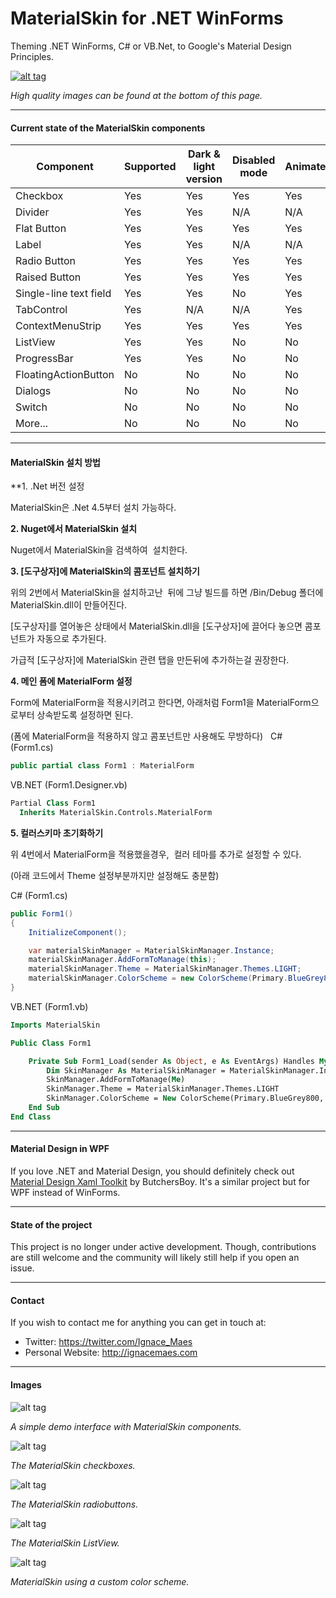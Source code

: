 MaterialSkin for .NET WinForms
=====================

Theming .NET WinForms, C# or VB.Net, to Google's Material Design Principles.

<a href="https://www.youtube.com/watch?v=A8osVM_SXlg" target="_blank">![alt tag](http://i.imgur.com/JAttoOo.png)</a>

*High quality images can be found at the bottom of this page.*

---

#### Current state of the MaterialSkin components
Component | Supported | Dark & light version | Disabled mode | Animated
--- | --- | --- | --- | ---
Checkbox | Yes | Yes | Yes | Yes 
Divider | Yes | Yes | N/A | N/A 
Flat Button | Yes | Yes | Yes | Yes 
Label | Yes | Yes | N/A | N/A
Radio Button | Yes | Yes | Yes | Yes
Raised Button | Yes | Yes | Yes | Yes 
Single-line text field | Yes | Yes | No | Yes
TabControl | Yes | N/A | N/A | Yes
ContextMenuStrip | Yes | Yes | Yes | Yes
ListView | Yes | Yes | No | No
ProgressBar | Yes | Yes | No | No 
FloatingActionButton | No | No | No | No
Dialogs | No | No | No | No
Switch | No | No | No | No
More... | No | No | No | No

---

#### MaterialSkin 설치 방법

**1. .Net 버전 설정

MaterialSkin은 .Net 4.5부터 설치 가능하다.

**2. Nuget에서 MaterialSkin 설치**

Nuget에서 MaterialSkin을 검색하여  설치한다. 

**3. [도구상자]에 MaterialSkin의 콤포넌트 설치하기**

위의 2번에서 MaterialSkin을 설치하고난  뒤에 그냥 빌드를 하면 /Bin/Debug 폴더에 MaterialSkin.dll이 만들어진다. 

[도구상자]를 열어놓은 상태에서 MaterialSkin.dll을 [도구상자]에 끌어다 놓으면 콤포넌트가 자동으로 추가된다. 

가급적 [도구상자]에 MaterialSkin 관련 탭을 만든뒤에 추가하는걸 권장한다. 

**4. 메인 폼에 MaterialForm 설정**

Form에 MaterialForm을 적용시키려고 한다면, 아래처럼 Form1을 MaterialForm으로부터 상속받도록 설정하면 된다. 

(폼에 MaterialForm을 적용하지 않고 콤포넌트만 사용해도 무방하다)
  
  C# (Form1.cs)
  ```cs
  public partial class Form1 : MaterialForm
  ```
  
  VB.NET (Form1.Designer.vb)
  ```vb
  Partial Class Form1
    Inherits MaterialSkin.Controls.MaterialForm
  ```
  
**5. 컬러스키마 초기화하기**

위 4번에서 MaterialForm을 적용했을경우,  컬러 테마를 추가로 설정할 수 있다. 

(아래 코드에서 Theme 설정부분까지만 설정해도 충분함)

C# (Form1.cs)
  ```cs
  public Form1()
  {
      InitializeComponent();

      var materialSkinManager = MaterialSkinManager.Instance;
      materialSkinManager.AddFormToManage(this);
      materialSkinManager.Theme = MaterialSkinManager.Themes.LIGHT;
      materialSkinManager.ColorScheme = new ColorScheme(Primary.BlueGrey800, Primary.BlueGrey900, Primary.BlueGrey500, Accent.LightBlue200, TextShade.WHITE);
  }
  ```

VB.NET (Form1.vb)
```vb
Imports MaterialSkin

Public Class Form1

    Private Sub Form1_Load(sender As Object, e As EventArgs) Handles MyBase.Load
        Dim SkinManager As MaterialSkinManager = MaterialSkinManager.Instance
        SkinManager.AddFormToManage(Me)
        SkinManager.Theme = MaterialSkinManager.Themes.LIGHT
        SkinManager.ColorScheme = New ColorScheme(Primary.BlueGrey800, Primary.BlueGrey900, Primary.BlueGrey500, Accent.LightBlue200, TextShade.WHITE)
    End Sub
End Class
```

---

#### Material Design in WPF

If you love .NET and Material Design, you should definitely check out [Material Design Xaml Toolkit](https://github.com/ButchersBoy/MaterialDesignInXamlToolkit) by ButchersBoy. It's a similar project but for WPF instead of WinForms.

---


#### State of the project

This project is no longer under active development. Though, contributions are still welcome and the community will likely still help if you open an issue.

---

#### Contact

If you wish to contact me for anything you can get in touch at:

- Twitter: https://twitter.com/Ignace_Maes
- Personal Website: http://ignacemaes.com

---

#### Images

![alt tag](http://i.imgur.com/Ub0N9Xf.png)

*A simple demo interface with MaterialSkin components.*

![alt tag](http://i.imgur.com/eIAtRkc.png)

*The MaterialSkin checkboxes.*

![alt tag](http://i.imgur.com/sAPyvdH.png)

*The MaterialSkin radiobuttons.*

![alt tag](http://i.imgur.com/3Zpuv6x.png)

*The MaterialSkin ListView.*

![alt tag](http://i.imgur.com/07MrJZQ.png)

*MaterialSkin using a custom color scheme.*
